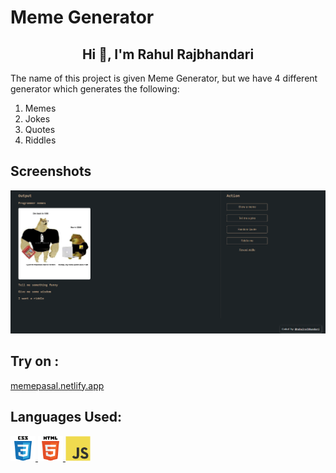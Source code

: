 
# Meme Generator

<h2 align="center">Hi 👋, I'm Rahul Rajbhandari</h2>


The name of this project is given Meme Generator, but we have 4 different generator which generates the following:

1. Memes 
2. Jokes
3. Quotes
4. Riddles




## Screenshots

![App Screenshot](Images/Screenshot.png)

## Try on :
<a href="memepasal.netlify.app"> memepasal.netlify.app </a>


## Languages Used:
<p align="left"> <a href="https://www.w3schools.com/css/" target="_blank" rel="noreferrer"> <img src="https://raw.githubusercontent.com/devicons/devicon/master/icons/css3/css3-original-wordmark.svg" alt="css3" width="40" height="40"/> </a> <a href="https://www.w3.org/html/" target="_blank" rel="noreferrer"> <img src="https://raw.githubusercontent.com/devicons/devicon/master/icons/html5/html5-original-wordmark.svg" alt="html5" width="40" height="40"/> </a> <a href="https://developer.mozilla.org/en-US/docs/Web/JavaScript" target="_blank" rel="noreferrer"> <img src="https://raw.githubusercontent.com/devicons/devicon/master/icons/javascript/javascript-original.svg" alt="javascript" width="40" height="40"/> </a> </p>




